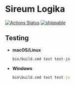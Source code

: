 # Sireum Logika

[![Actions Status](https://github.com/sireum/logika/workflows/CI/badge.svg)](https://github.com/sireum/logika/actions) [![shippable](https://api.shippable.com/projects/5c7d543bb2f57f060002c7c2/badge?branch=master)](https://app.shippable.com/github/sireum/logika/dashboard)


## Testing

* **macOS/Linux**

  ```bash
  bin/build.cmd test test-js
  ```
  
* **Windows**

  ```cmd
  bin\build.cmd test test-js
  ```
